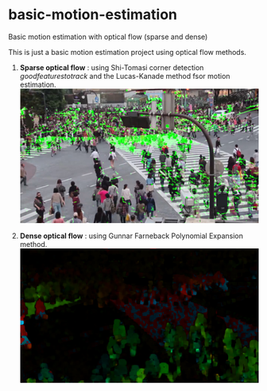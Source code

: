 # basic-motion-estimation
Basic motion estimation with optical flow (sparse and dense)


This is just a basic motion estimation project using optical flow methods.

1. **Sparse optical flow** : using Shi-Tomasi corner detection *goodfeaturestotrack* and the Lucas-Kanade method fsor motion estimation.
![sparse](https://github.com/mohcenaouadj/basic-motion-estimation/blob/main/images/sparse.png)

2. **Dense optical flow** : using Gunnar Farneback Polynomial Expansion method.
![dense](https://github.com/mohcenaouadj/basic-motion-estimation/blob/main/images/dense.png)
